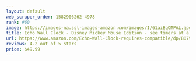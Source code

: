 ```yaml
---
layout: default 
﻿web_scraper_order: 1582906262-4978
rank: #60
image: https://images-na.ssl-images-amazon.com/images/I/61aiBqOMPAL.jpg
title: Echo Wall Clock - Disney Mickey Mouse Edition - see timers at a glance - requires compatible Echo…
url: https://www.amazon.com/Echo-Wall-Clock-requires-compatible/dp/B07VZ2W7L4/ref=zg_mw_amazon-devices_60?_encoding=UTF8&psc=1&refRID=6VMZG7Z8NQN54MF293SQ
reviews: 4.2 out of 5 stars
price: $49.99 
---
```

